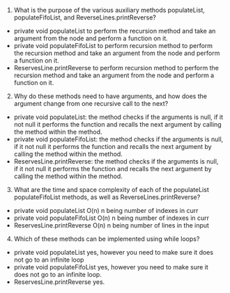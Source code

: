 1. What is the purpose of the various auxiliary methods populateList, populateFifoList, and ReverseLines.printReverse?
- private void populateList to perform the recursion method and take an argument from the node and perform a function on it.
- private void populateFifoList to perform recursion method to perform the recursion method and take an argument from the node and perform a function on it.
- ReservesLine.printReverse to perform recursion method to perform the recursion method and take an argument from the node and perform a function on it.
2. Why do these methods need to have arguments, and how does the argument change from one recursive call to the next?
- private void populateList: the method checks if the arguments is null, if it not null it performs the function and recalls the next argument by calling the method within the method.
- private void populateFifoList: the method checks if the arguments is null, if it not null it performs the function and recalls the next argument by calling the method within the method.
- ReservesLine.printReverse: the method checks if the arguments is null, if it not null it performs the function and recalls the next argument by calling the method within the method.
 3. What are the time and space complexity of each of the populateList populateFifoList methods, as well as ReverseLines.printReverse?
- private void populateList O(n) n being number of indexes in curr
- private void populateFifoList O(n) n being number of indexes in curr
- ReservesLine.printReverse O(n) n being number of lines in the input
 4. Which of these methods can be implemented using while loops?
- private void populateList yes, however you need to make sure it does not go to an infinite loop
- private void populateFifoList yes, however you need to make sure it does not go to an infinite loop.
- ReservesLine.printReverse yes.